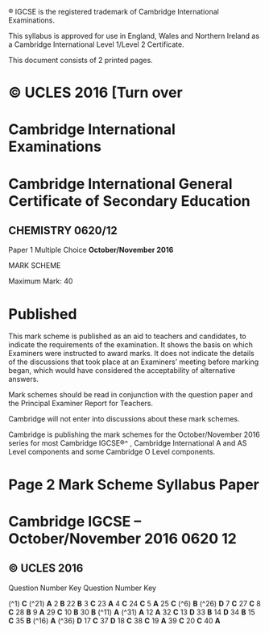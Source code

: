 ® IGCSE is the registered trademark of Cambridge International Examinations. 

 This syllabus is approved for use in England, Wales and Northern Ireland as a Cambridge International Level 1/Level 2 Certificate. 

 This document consists of 2 printed pages. 

# © UCLES 2016 [Turn over 

# Cambridge International Examinations 

# Cambridge International General Certificate of Secondary Education 

## CHEMISTRY 0620/12 

Paper 1 Multiple Choice **October/November 2016** 

MARK SCHEME 

Maximum Mark: 40 

# Published 

This mark scheme is published as an aid to teachers and candidates, to indicate the requirements of the examination. It shows the basis on which Examiners were instructed to award marks. It does not indicate the details of the discussions that took place at an Examiners’ meeting before marking began, which would have considered the acceptability of alternative answers. 

Mark schemes should be read in conjunction with the question paper and the Principal Examiner Report for Teachers. 

Cambridge will not enter into discussions about these mark schemes. 

Cambridge is publishing the mark schemes for the October/November 2016 series for most Cambridge IGCSE®^ , Cambridge International A and AS Level components and some Cambridge O Level components. 


# Page 2 Mark Scheme Syllabus Paper 

# Cambridge IGCSE – October/November 2016 0620 12 

## © UCLES 2016 

 Question Number Key Question Number Key 

(^1) **C** (^21) **A** 2 **B** 22 **B** 3 **C** 23 **A** 4 **C** 24 **C** 5 **A** 25 **C** (^6) **B** (^26) **D** 7 **C** 27 **C** 8 **C** 28 **B** 9 **A** 29 **C** 10 **B** 30 **B** (^11) **A** (^31) **A** 12 **A** 32 **C** 13 **D** 33 **B** 14 **D** 34 **B** 15 **C** 35 **B** (^16) **A** (^36) **D** 17 **C** 37 **D** 18 **C** 38 **C** 19 **A** 39 **C** 20 **C** 40 **A** 


